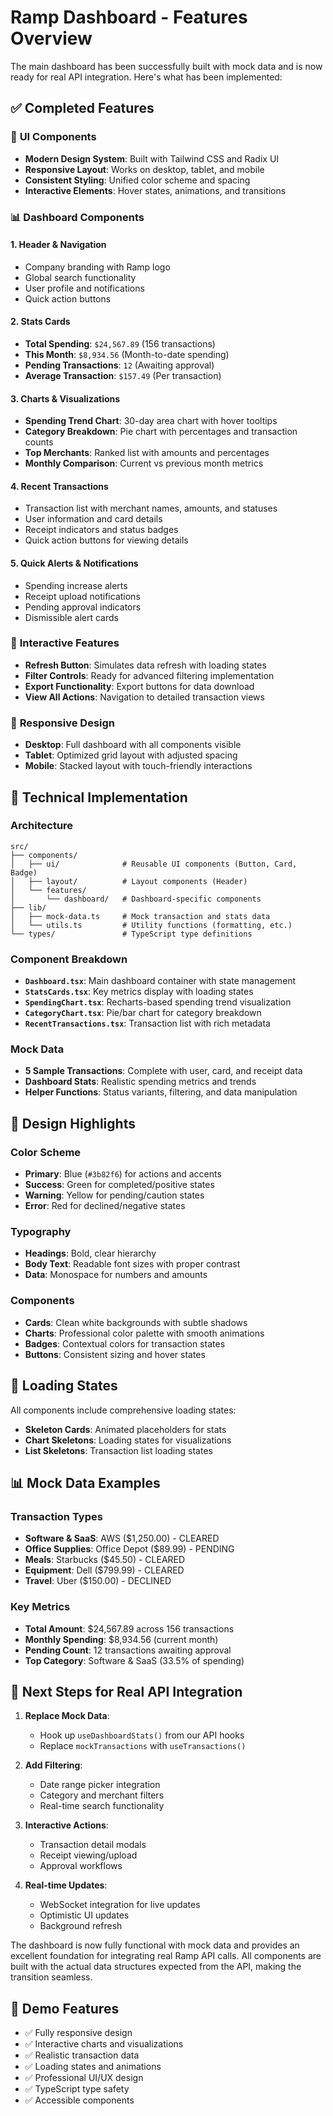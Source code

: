 # Ramp Dashboard - Features Overview

The main dashboard has been successfully built with mock data and is now ready for real API integration. Here's what has been implemented:

## ✅ **Completed Features**

### 🎨 **UI Components**
- **Modern Design System**: Built with Tailwind CSS and Radix UI
- **Responsive Layout**: Works on desktop, tablet, and mobile
- **Consistent Styling**: Unified color scheme and spacing
- **Interactive Elements**: Hover states, animations, and transitions

### 📊 **Dashboard Components**

#### 1. **Header & Navigation**
- Company branding with Ramp logo
- Global search functionality
- User profile and notifications
- Quick action buttons

#### 2. **Stats Cards**
- **Total Spending**: `$24,567.89` (156 transactions)
- **This Month**: `$8,934.56` (Month-to-date spending)
- **Pending Transactions**: `12` (Awaiting approval)
- **Average Transaction**: `$157.49` (Per transaction)

#### 3. **Charts & Visualizations**
- **Spending Trend Chart**: 30-day area chart with hover tooltips
- **Category Breakdown**: Pie chart with percentages and transaction counts
- **Top Merchants**: Ranked list with amounts and percentages
- **Monthly Comparison**: Current vs previous month metrics

#### 4. **Recent Transactions**
- Transaction list with merchant names, amounts, and statuses
- User information and card details
- Receipt indicators and status badges
- Quick action buttons for viewing details

#### 5. **Quick Alerts & Notifications**
- Spending increase alerts
- Receipt upload notifications
- Pending approval indicators
- Dismissible alert cards

### 🎯 **Interactive Features**
- **Refresh Button**: Simulates data refresh with loading states
- **Filter Controls**: Ready for advanced filtering implementation
- **Export Functionality**: Export buttons for data download
- **View All Actions**: Navigation to detailed transaction views

### 📱 **Responsive Design**
- **Desktop**: Full dashboard with all components visible
- **Tablet**: Optimized grid layout with adjusted spacing
- **Mobile**: Stacked layout with touch-friendly interactions

## 🔧 **Technical Implementation**

### **Architecture**
```
src/
├── components/
│   ├── ui/              # Reusable UI components (Button, Card, Badge)
│   ├── layout/          # Layout components (Header)
│   └── features/
│       └── dashboard/   # Dashboard-specific components
├── lib/
│   ├── mock-data.ts     # Mock transaction and stats data
│   └── utils.ts         # Utility functions (formatting, etc.)
└── types/               # TypeScript type definitions
```

### **Component Breakdown**
- **`Dashboard.tsx`**: Main dashboard container with state management
- **`StatsCards.tsx`**: Key metrics display with loading states
- **`SpendingChart.tsx`**: Recharts-based spending trend visualization
- **`CategoryChart.tsx`**: Pie/bar chart for category breakdown
- **`RecentTransactions.tsx`**: Transaction list with rich metadata

### **Mock Data**
- **5 Sample Transactions**: Complete with user, card, and receipt data
- **Dashboard Stats**: Realistic spending metrics and trends
- **Helper Functions**: Status variants, filtering, and data manipulation

## 🎨 **Design Highlights**

### **Color Scheme**
- **Primary**: Blue (`#3b82f6`) for actions and accents
- **Success**: Green for completed/positive states
- **Warning**: Yellow for pending/caution states
- **Error**: Red for declined/negative states

### **Typography**
- **Headings**: Bold, clear hierarchy
- **Body Text**: Readable font sizes with proper contrast
- **Data**: Monospace for numbers and amounts

### **Components**
- **Cards**: Clean white backgrounds with subtle shadows
- **Charts**: Professional color palette with smooth animations
- **Badges**: Contextual colors for transaction states
- **Buttons**: Consistent sizing and hover states

## 🔄 **Loading States**
All components include comprehensive loading states:
- **Skeleton Cards**: Animated placeholders for stats
- **Chart Skeletons**: Loading states for visualizations
- **List Skeletons**: Transaction list loading states

## 📊 **Mock Data Examples**

### **Transaction Types**
- **Software & SaaS**: AWS ($1,250.00) - CLEARED
- **Office Supplies**: Office Depot ($89.99) - PENDING
- **Meals**: Starbucks ($45.50) - CLEARED
- **Equipment**: Dell ($799.99) - CLEARED
- **Travel**: Uber ($150.00) - DECLINED

### **Key Metrics**
- **Total Amount**: $24,567.89 across 156 transactions
- **Monthly Spending**: $8,934.56 (current month)
- **Pending Count**: 12 transactions awaiting approval
- **Top Category**: Software & SaaS (33.5% of spending)

## 🚀 **Next Steps for Real API Integration**

1. **Replace Mock Data**: 
   - Hook up `useDashboardStats()` from our API hooks
   - Replace `mockTransactions` with `useTransactions()`

2. **Add Filtering**:
   - Date range picker integration
   - Category and merchant filters
   - Real-time search functionality

3. **Interactive Actions**:
   - Transaction detail modals
   - Receipt viewing/upload
   - Approval workflows

4. **Real-time Updates**:
   - WebSocket integration for live updates
   - Optimistic UI updates
   - Background refresh

The dashboard is now fully functional with mock data and provides an excellent foundation for integrating real Ramp API calls. All components are built with the actual data structures expected from the API, making the transition seamless.

## 🎯 **Demo Features**
- ✅ Fully responsive design
- ✅ Interactive charts and visualizations  
- ✅ Realistic transaction data
- ✅ Loading states and animations
- ✅ Professional UI/UX design
- ✅ TypeScript type safety
- ✅ Accessible components
